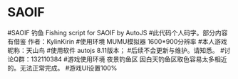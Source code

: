 # SAOIF
#SAOIF 钓鱼 Fishing script for SAOIF by AutoJS
#此代码个人码字。部分内容有借鉴 作者：KylinKirin
#使用环境 MUMU模拟器 1600*900分辨率
#本人游戏昵称：天山鸟
#使用软件 autojs 8.11版本；
#后续不会更新与维护。请知悉。
#讨论Q群：132110384
#游戏使用环境 夜景钓鱼区 因白天钓鱼区取色容易太多相近的。无法正常完成。
#游戏UI设置100%
